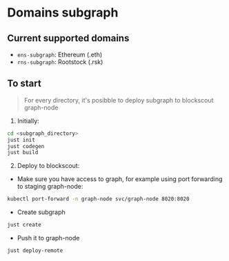 # Domains subgraph

## Current supported domains

+ `ens-subgraph`: Ethereum (.eth)
+ `rns-subgraph`: Rootstock (.rsk)

## To start

> For every directory, it's posibble to deploy subgraph to blockscout graph-node


1. Initially:

```bash
cd <subgraph_directory>
just init
just codegen
just build
```

2. Deploy to blockscout:

+ Make sure you have access to graph, for example using port forwarding to staging graph-node:

```bash
kubectl port-forward -n graph-node svc/graph-node 8020:8020
```

+ Create subgraph

```bash
just create
```

+ Push it to graph-node

```bash
just deploy-remote
```
